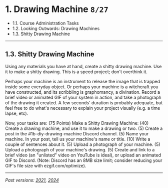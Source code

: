# 1. Drawing Machine `8/27`

<!-- 
PAST VERSIONS: 
2021: https://courses.ideate.cmu.edu/60-428/f2021/index.html%3Fp=41.html
2024: https://github.com/golanlevin/DrawingWithMachines/blob/main/assignments/2024/01_diy_drawing_machine/README.md
-->

* 1.1. Course Administration Tasks
* 1.2. Looking Outwards: Drawing Machines
* 1.3. Shitty Drawing Machine

---

## 1.3. Shitty Drawing Machine

Using any materials you have at hand, create a shitty drawing machine. Use it to make a shitty drawing. This is a speed project; don't overthink it.

Perhaps your machine is an instrument to release the image that is trapped inside some everyday object. Or perhaps your machine is a witchcraft you have constructed, and its scribbling is graphomancy, a divination. Record a brief video or animated GIF of your system in action, and take a photograph of the drawing it created. A few seconds' duration is probably adequate, but feel free to do what's necessary to explain your project visually (e.g. a time lapse, etc).

Now, your tasks are:
(75 Points) Make a Shitty Drawing Machine:
(40) Create a drawing machine, and use it to make a drawing or two.
(5) Create a post in the #1b-diy-drawing-machine Discord channel.
(5) Name your machine. In your post, tell us your machine's name or title.
(10) Write a couple of sentences about it.
(5) Upload a photograph of your machine.
(5) Upload a photograph of your machine's drawing.
(5) Create and link to a brief video (an "unlisted" video on YouTube is ideal), or upload an animated GIF to Discord. (Note: Discord has an 8MB size limit; consider reducing your GIF's file size with ezgif.com/optimize).


---

*Past versions: [2021](https://courses.ideate.cmu.edu/60-428/f2021/index.html%3Fp=41.html), [2024](https://github.com/golanlevin/DrawingWithMachines/blob/main/assignments/2024/01_diy_drawing_machine/README.md)*


